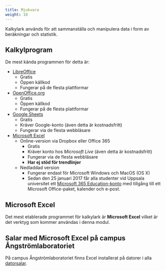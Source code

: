 ```yaml
---
title: Mjukvara
weight: 10
---
```


Kalkylark används för att sammanställa och manipulera data i form av beräkningar
 och statistik. 
 
## Kalkylprogram 
 
 De mest kända programmen för detta är:

+ [LibreOffice](https://www.libreoffice.org/)
    - Gratis
    - Öppen källkod
    - Fungerar på de flesta plattformar
+ [OpenOffice.org](https://www.openoffice.org)
   - Gratis
   - Öppen källkod
   - Fungerar på de flesta plattformar
+ [Google Sheets](https://docs.google.com/spreadsheets/)
   - Gratis
   - Kräver Google-konto (även detta är kostnadsfritt)
   - Fungerar via de flesta webbläsare
+ [Microsoft Excel](https://products.office.com/en-us/excel)
   - Online-version via Dropbox eller Office 365
       + Gratis
       + Kräver konto hos *Microsoft Live* (även detta är kostnadsfritt)
       + Fungerar via de flesta webbläsare
       + **Har ej stöd för trendlinjer**
   - Nedladdad version
       + Fungerar endast för Microsoft Windows och MacOS (OS X)
       + Sedan den 25 januari 2017 får alla studenter vid Uppsala
       universitet ett [Microsoft 365 Education-konto][365-student] med tillgång till ett
         Microsoft Office-paket, kalender och e-post.

[365-student]: ../student-services/microsoft/

## Microsoft Excel

Det mest etablerade programmet för kalkylark är **Microsoft Excel** vilket är
det verktyg som kommer användas i denna modul. 

## Salar med Microsoft Excel på campus Ångströmlaboratoriet

På campus Ångströmlaboratoriet finns Excel installerat på datorer i alla [datorsalar][salar]. 

[salar]: ../computer-rooms
